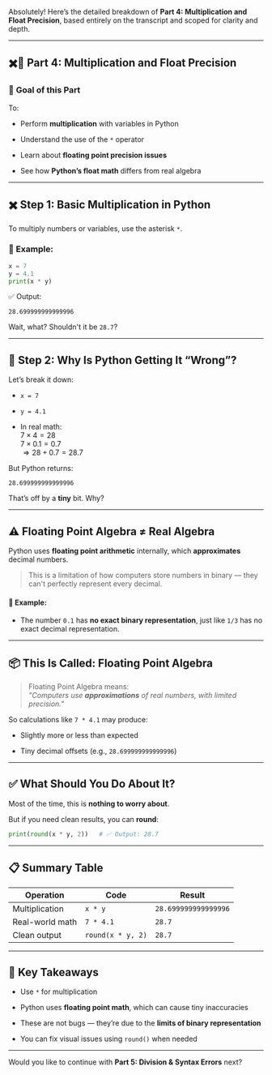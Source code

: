 Absolutely! Here’s the detailed breakdown of **Part 4: Multiplication and Float Precision**, based entirely on the transcript and scoped for clarity and depth.

---

## ✖️🔬 **Part 4: Multiplication and Float Precision**

### 🎯 **Goal of this Part**

To:

- Perform **multiplication** with variables in Python
    
- Understand the use of the `*` operator
    
- Learn about **floating point precision issues**
    
- See how **Python’s float math** differs from real algebra
    

---

## ✖️ **Step 1: Basic Multiplication in Python**

To multiply numbers or variables, use the asterisk `*`.

### 🧪 Example:

```python
x = 7
y = 4.1
print(x * y)
```

✅ Output:

```
28.699999999999996
```

Wait, what? Shouldn't it be `28.7`?

---

## 🧠 **Step 2: Why Is Python Getting It “Wrong”?**

Let’s break it down:

- `x = 7`
    
- `y = 4.1`
    
- In real math:  
    $7 \times 4 = 28$  
    $7 \times 0.1 = 0.7$  
    $\Rightarrow 28 + 0.7 = 28.7$
    

But Python returns:

```
28.699999999999996
```

That’s off by a **tiny** bit. Why?

---

## ⚠️ **Floating Point Algebra ≠ Real Algebra**

Python uses **floating point arithmetic** internally, which **approximates** decimal numbers.

> This is a limitation of how computers store numbers in binary — they can't perfectly represent every decimal.

#### 🧠 Example:

- The number `0.1` has **no exact binary representation**, just like `1/3` has no exact decimal representation.
    

---

## 📦 **This Is Called: Floating Point Algebra**

> Floating Point Algebra means:  
> _"Computers use **approximations** of real numbers, with limited precision."_

So calculations like `7 * 4.1` may produce:

- Slightly more or less than expected
    
- Tiny decimal offsets (e.g., `28.699999999999996`)
    

---

## ✅ What Should You Do About It?

Most of the time, this is **nothing to worry about**.

But if you need clean results, you can **round**:

```python
print(round(x * y, 2))   # ✅ Output: 28.7
```

---

## 📋 Summary Table

|Operation|Code|Result|
|---|---|---|
|Multiplication|`x * y`|`28.699999999999996`|
|Real-world math|`7 * 4.1`|`28.7`|
|Clean output|`round(x * y, 2)`|`28.7`|

---

## 🧱 Key Takeaways

- Use `*` for multiplication
    
- Python uses **floating point math**, which can cause tiny inaccuracies
    
- These are not bugs — they’re due to the **limits of binary representation**
    
- You can fix visual issues using `round()` when needed
    

---

Would you like to continue with **Part 5: Division & Syntax Errors** next?